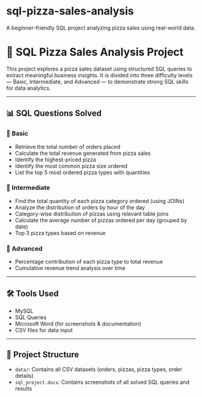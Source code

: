 # sql-pizza-sales-analysis
A beginner-friendly SQL project analyzing pizza sales using real-world data.
# 🍕 SQL Pizza Sales Analysis Project

This project explores a pizza sales dataset using structured SQL queries to extract meaningful business insights. It is divided into three difficulty levels — Basic, Intermediate, and Advanced — to demonstrate strong SQL skills for data analytics.

---

## 📊 SQL Questions Solved

### 🔹 Basic
- Retrieve the total number of orders placed
- Calculate the total revenue generated from pizza sales
- Identify the highest-priced pizza
- Identify the most common pizza size ordered
- List the top 5 most ordered pizza types with quantities

### 🔹 Intermediate
- Find the total quantity of each pizza category ordered (using JOINs)
- Analyze the distribution of orders by hour of the day
- Category-wise distribution of pizzas using relevant table joins
- Calculate the average number of pizzas ordered per day (grouped by date)
- Top 3 pizza types based on revenue

### 🔹 Advanced
- Percentage contribution of each pizza type to total revenue
- Cumulative revenue trend analysis over time

---

## 🛠 Tools Used
- MySQL
- SQL Queries
- Microsoft Word (for screenshots & documentation)
- CSV files for data input

---

## 📁 Project Structure
- `data/`: Contains all CSV datasets (orders, pizzas, pizza types, order details)
- `sql_project.docx`: Contains screenshots of all solved SQL queries and results

